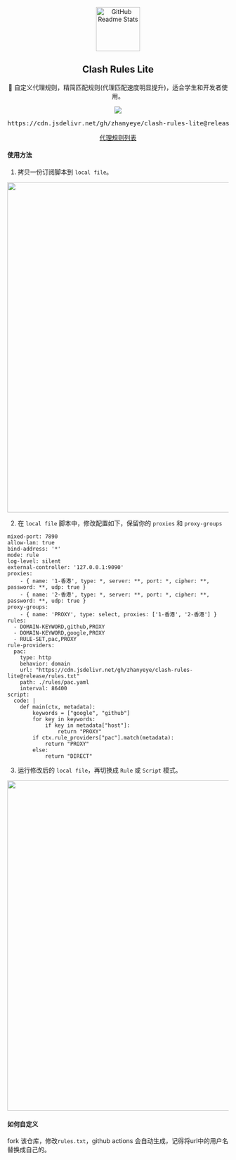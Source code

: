 <p align="center">
 <img width="100px" src="https://github.com/Dreamacro/clash/raw/master/docs/logo.png" align="center" alt="GitHub Readme Stats" />
 <h2 align="center">Clash Rules Lite</h2>
 
 <p align="center">🍒 自定义代理规则，精简匹配规则(代理匹配速度明显提升)，适合学生和开发者使用。</p>
 
 <p align="center">
  <a href="https://github.com/zhanyeye/clash-rules-lite/blob/master/.github/workflows/release.yml">
   <img src="https://github.com/zhanyeye/clash-rules-lite/actions/workflows/release.yml/badge.svg" />
  </a>
 </p>
 
 <p>
  <pre align="center">https://cdn.jsdelivr.net/gh/zhanyeye/clash-rules-lite@release/rules.txt</pre>
 </p>
 <p align="center"><a href="https://github.com/zhanyeye/clash-rules-lite/blob/master/rules.txt">代理规则列表</a></p>
</p>


#### 使用方法
1. 拷贝一份订阅脚本到 `local file`。
<div align=center>
    <img width="750" src="https://user-images.githubusercontent.com/35565811/147398760-17324346-2fa3-4390-ad80-3d830ec8c58d.png">
</div>

2. 在 `local file` 脚本中，修改配置如下，保留你的 `proxies` 和 `proxy-groups`
```
mixed-port: 7890
allow-lan: true
bind-address: '*'
mode: rule
log-level: silent
external-controller: '127.0.0.1:9090'
proxies:
    - { name: '1-香港', type: *, server: **, port: *, cipher: **, password: **, udp: true }
    - { name: '2-香港', type: *, server: **, port: *, cipher: **, password: **, udp: true }
proxy-groups:
    - { name: 'PROXY', type: select, proxies: ['1-香港', '2-香港'] }
rules:
  - DOMAIN-KEYWORD,github,PROXY
  - DOMAIN-KEYWORD,google,PROXY
  - RULE-SET,pac,PROXY
rule-providers:
  pac:
    type: http
    behavior: domain
    url: "https://cdn.jsdelivr.net/gh/zhanyeye/clash-rules-lite@release/rules.txt"
    path: ./rules/pac.yaml
    interval: 86400
script:
  code: |
    def main(ctx, metadata):
        keywords = ["google", "github"]
        for key in keywords:
            if key in metadata["host"]:
                return "PROXY"
        if ctx.rule_providers["pac"].match(metadata):
            return "PROXY"
        else:
            return "DIRECT"

```
3. 运行修改后的 `local file`，再切换成 `Rule` 或 `Script` 模式。
<div align=center>
    <img width="750" src="https://user-images.githubusercontent.com/35565811/147398721-88a75d2b-ce4d-4605-80a1-60871907f64d.png">
</div>



#### 如何自定义
fork 该仓库，修改`rules.txt`，github actions 会自动生成，记得将url中的用户名替换成自己的。
